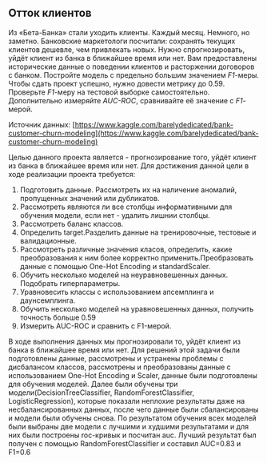 ## Отток клиентов

Из «Бета-Банка» стали уходить клиенты. Каждый месяц. Немного, но заметно. Банковские маркетологи посчитали: сохранять текущих клиентов дешевле, чем привлекать новых.
Нужно спрогнозировать, уйдёт клиент из банка в ближайшее время или нет. Вам предоставлены исторические данные о поведении клиентов и расторжении договоров с банком. 
Постройте модель с предельно большим значением *F1*-меры. Чтобы сдать проект успешно, нужно довести метрику до 0.59. Проверьте *F1*-меру на тестовой выборке самостоятельно.
Дополнительно измеряйте *AUC-ROC*, сравнивайте её значение с *F1*-мерой.

Источник данных: [https://www.kaggle.com/barelydedicated/bank-customer-churn-modeling](https://www.kaggle.com/barelydedicated/bank-customer-churn-modeling)

Целью данного проекта является - прогнозирование того, уйдёт клиент из банка в ближайшее время или нет.
Для достижения данной цели в ходе реализации проекта требуется:
1. Подготовить данные. Рассмотреть их на наличение аномалий, пропущенных значений или дубликатов. 
2. Рассмотреть являются ли все столбцы информативными для обучения модели, если нет - удалить лишнии столбцы.
3. Рассмотреть баланс классов.
4. Определить target.Разделить данные на тренировочные, тестовые и валидационные.
5. Рассмотреть различные значения класов, определить, какие преобразования к ним более корректно применить.Преобразовать данные с помощью One-Hot Encoding и standardScaler.
6. Обучить несколько моделей на неуравновешенных данных. Подобрать гиперпараметры.
7. Уравновесить классы с использованием апсемплинга и даунсемплинга.
8. Обучить несколько моделей на уравновешенных данных, получить точность больше 0.59
9. Измерить AUC-ROC и сравнить с F1-мерой.

В ходе выполнения данных мы прогнозировали то, уйдёт клиент из банка в ближайшее время или нет. 
Для решений этой задачи были подготовлены данные, рассмотрены и устранены проблемы с дисбалансом классов, рассмотрены и преобразованы данные с использованием One-Hot Encoding и Scaler, данные были подготовлены для обучения моделей.
Далее были обучены три модели(DecisionTreeClassifier, RandomForestClassifier, LogisticRegression), которые показали неплохие результаты даже на несбалансированных данных, после чего данные были сбалансированы и модели были обучены снова. 
По результатом обучения всех моделей были выбраны две модели с лучшими и худшими результатами и для них были построены roc-кривык и посчитан auc.
Лучший результат был получен с помощью RandomForestClassifier и составил AUC=0.83 и F1=0.6